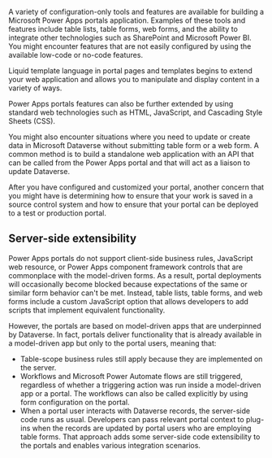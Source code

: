 A variety of configuration-only tools and features are available for building a Microsoft Power Apps portals application. Examples of these tools and features include table lists, table forms, web forms, and the ability to integrate other technologies such as SharePoint and Microsoft Power BI. You might encounter features that are not easily configured by using the available low-code or no-code features.

Liquid template language in portal pages and templates begins to extend your web application and allows you to manipulate and display content in a variety of ways.

Power Apps portals features can also be further extended by using standard web technologies such as HTML, JavaScript, and Cascading Style Sheets (CSS).

You might also encounter situations where you need to update or create data in Microsoft Dataverse without submitting table form or a web form. A common method is to build a standalone web application with an API that can be called from the Power Apps portal and that will act as a liaison to update Dataverse.

After you have configured and customized your portal, another concern that you might have is determining how to ensure that your work is saved in a source control system and how to ensure that your portal can be deployed to a test or production portal.

## Server-side extensibility

Power Apps portals do not support client-side business rules, JavaScript web resource, or Power Apps component framework controls that are commonplace with the model-driven forms. As a result, portal deployments will occasionally become blocked because expectations of the same or similar form behavior can't be met. Instead, table lists, table forms, and web forms include a custom JavaScript option that allows developers to add scripts that implement equivalent functionality.

However, the portals are based on model-driven apps that are underpinned by Dataverse. In fact, portals deliver functionality that is already available in a model-driven app but only to the portal users, meaning that:

- Table-scope business rules still apply because they are implemented on the server.
- Workflows and Microsoft Power Automate flows are still triggered, regardless of whether a triggering action was run inside a model-driven app or a portal. The workflows can also be called explicitly by using form configuration on the portal.
- When a portal user interacts with Dataverse records, the server-side code runs as usual. Developers can pass relevant portal context to plug-ins when the records are updated by portal users who are employing table forms. That approach adds some server-side code extensibility to the portals and enables various integration scenarios.
